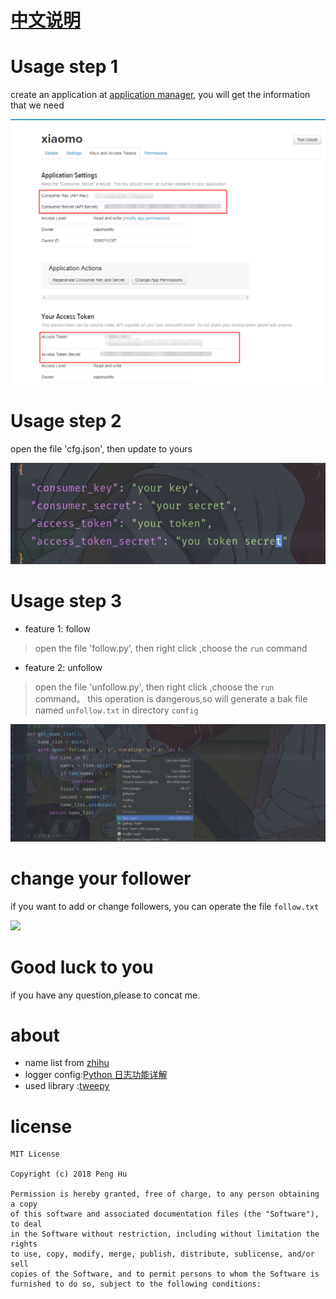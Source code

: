 # [中文说明](screen/README_cn.md)
# Usage step 1
create an application at [application manager](https://apps.twitter.com/app/new), you will get the information that we need

![](screen/key.png)

# Usage step 2
open the file 'cfg.json', then update to yours

![](screen/config.png)

# Usage step 3
- feature 1: follow
> open the file 'follow.py', then right click ,choose the `run` command
- feature 2: unfollow
> open the file 'unfollow.py', then right click ,choose the `run` command。 this operation is dangerous,so will generate a bak file named `unfollow.txt` in directory `config`

![](screen/run.png)

# change your follower
if you want to add or change followers, you can operate the file `follow.txt`

![](screen/followers.png)

# Good luck to you

if you have any question,please to concat me.

# about
- name list from [zhihu](https://www.zhihu.com/question/26499017)
- logger config:[Python 日志功能详解](https://blog.igevin.info/posts/python-log/)
- used library :[tweepy](http://docs.tweepy.org/en/latest/getting_started.html)

# license
```
MIT License

Copyright (c) 2018 Peng Hu

Permission is hereby granted, free of charge, to any person obtaining a copy
of this software and associated documentation files (the "Software"), to deal
in the Software without restriction, including without limitation the rights
to use, copy, modify, merge, publish, distribute, sublicense, and/or sell
copies of the Software, and to permit persons to whom the Software is
furnished to do so, subject to the following conditions:
```